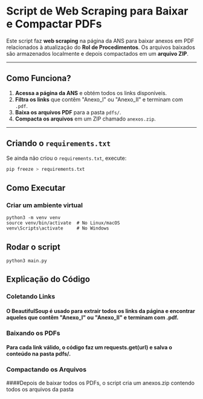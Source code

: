 # Script de Web Scraping para Baixar e Compactar PDFs

Este script faz **web scraping** na página da ANS para baixar anexos em PDF relacionados à atualização do **Rol de Procedimentos**. Os arquivos baixados são armazenados localmente e depois compactados em um **arquivo ZIP**.

---

## Como Funciona?
1. **Acessa a página da ANS** e obtém todos os links disponíveis.
2. **Filtra os links** que contêm "Anexo_I" ou "Anexo_II" e terminam com `.pdf`.
3. **Baixa os arquivos PDF** para a pasta `pdfs/`.
4. **Compacta os arquivos** em um ZIP chamado `anexos.zip`.
---

## Criando o `requirements.txt`
Se ainda não criou o `requirements.txt`, execute:
``` bash
pip freeze > requirements.txt
```
## Como Executar
### Criar um ambiente virtual
```
python3 -m venv venv
source venv/bin/activate  # No Linux/macOS
venv\Scripts\activate     # No Windows

```
## Rodar o script
```
python3 main.py

```
## Explicação do Código

### Coletando Links
#### O BeautifulSoup é usado para extrair todos os links <a> da página e encontrar aqueles que contêm "Anexo_I" ou "Anexo_II" e terminam com .pdf.
### Baixando os PDFs
#### Para cada link válido, o código faz um requests.get(url) e salva o conteúdo na pasta pdfs/.
### Compactando os Arquivos
####Depois de baixar todos os PDFs, o script cria um anexos.zip contendo todos os arquivos da pasta


